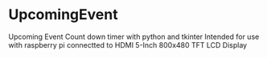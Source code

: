 # UpcomingEvent
Upcoming Event Count down timer with python and tkinter
Intended for use with raspberry pi connectted to HDMI 5-Inch 800x480 TFT LCD Display
